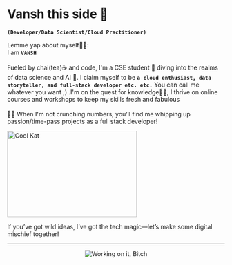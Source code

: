 # Vansh this side 🦧
**`(Developer/Data Scientist/Cloud Practitioner)`**

Lemme yap about myself💁‍♂️:<br>
I am **`VANSH`** <br>
<br>
Fueled by chai(tea)☕ and code, I'm a CSE student 🔧 diving into the realms of data science and AI 👾. I claim myself to be **`a cloud enthusiast, data storyteller, and full-stack developer etc. etc.`** You can call me whatever you want ;) .I'm on the quest for knowledge🧙‍♂️, I thrive on online courses and workshops to keep my skills fresh and fabulous
<br>
<br>
👨‍🍳 When I'm not crunching numbers, you’ll find me whipping up passion/time-pass projects as a full stack developer!
<br>
<!--<p align="center">
-->
<p>
  <img src="https://media0.giphy.com/media/v1.Y2lkPTc5MGI3NjExeHdyM3A0eHFrbXkxdmVjcGZneTI1ZnpveXlvMHMweTJ3NWM3ZzBrdiZlcD12MV9pbnRlcm5hbF9naWZfYnlfaWQmY3Q9Zw/lJNoBCvQYp7nq/giphy.gif" alt="Cool Kat" width ="300" height="200"/>
</p>

If you’ve got wild ideas, I’ve got the tech magic—let’s make some digital mischief together!

<hr>

<p align="center">
  <img src="https://media4.giphy.com/media/v1.Y2lkPTc5MGI3NjExaHMxbGEwbjkzYm10dDUyYTBidndqbjRxN3RzaWg4Z3E3YzZ1b3JkdyZlcD12MV9pbnRlcm5hbF9naWZfYnlfaWQmY3Q9Zw/vR1dPIYzQmkRzLZk2w/giphy.gif" alt="Working on it, Bitch"/>
</p>


<!-- 💻 My Toolbox:

Cloud Technologies: AWS, Azure, GCP – leveraging the cloud to build scalable and secure systems.
Full-Stack Development: Proficient in HTML, CSS, JavaScript, React, Node.js, and backend frameworks.
Data Science & Analytics: Python, Pandas, NumPy, Matplotlib, and machine learning libraries to turn raw data into actionable insights.
🎯 What Drives Me:

Simplifying complexity in the cloud, data, and web domains.
Designing systems and applications that are not only efficient but also user-centric.
Learning and experimenting with emerging technologies to stay ahead in this fast-evolving field.
✨ Let’s Innovate Together:
I thrive on collaboration, whether it's building a cutting-edge cloud architecture, solving challenging data problems, or creating dynamic web experiences. Let’s connect, share ideas, and shape the future of technology together!

🌐 Fun Fact: I believe technology isn’t just about writing code—it's about creating solutions that matter.

-->

<!--
**vanshfr/vanshfr** is a ✨ _special_ ✨ repository because its `README.md` (this file) appears on your GitHub profile.

Here are some ideas to get you started:

- 🔭 I’m currently working on ...
- 🌱 I’m currently learning ...
- 👯 I’m looking to collaborate on ...
- 🤔 I’m looking for help with ...
- 💬 Ask me about ...
- 📫 How to reach me: ...
- 😄 Pronouns: ...
- ⚡ Fun fact: ...
-->
